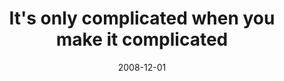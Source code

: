 ---
layout: base.njk
title : 'It&#39;s only complicated when you make it complicated' 
view_title : 'It&#39;s only complicated when you make it complicated' 
year : '2008' 
date : '2008-12-01' 
img_file : '/drawing/itsonlycomplicatedwhenyoumakeitcomplicated.jpg' 
html_file : 'itsonlycomplicatedwhenyoumakeitcomplicated' 
next_html : 'ivebeentryingforyears.html' 
year_order : '542' 
permalink : "title/{{html_file}}.html"
---